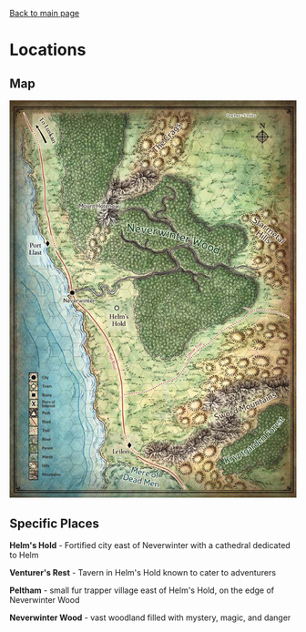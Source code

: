 [Back to main page](index.md)
# Locations

## Map
![Neverwinter region of the Sword Coast](images/neverwinter-region.jpg)

## Specific Places

**Helm's Hold** - Fortified city east of Neverwinter with a cathedral dedicated to Helm

**Venturer's Rest** - Tavern in Helm's Hold known to cater to adventurers

**Peltham** - small fur trapper village east of Helm's Hold, on the edge of Neverwinter Wood

**Neverwinter Wood** - vast woodland filled with mystery, magic, and danger